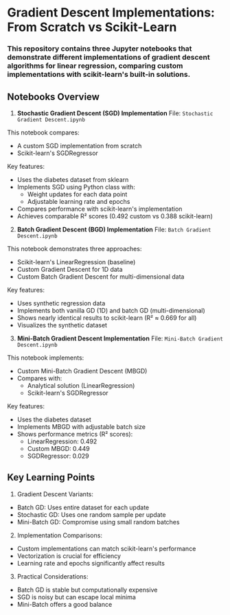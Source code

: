 # Gradient Descent Implementations: From Scratch vs Scikit-Learn
### This repository contains three Jupyter notebooks that demonstrate different implementations of gradient descent algorithms for linear regression, comparing custom implementations with scikit-learn's built-in solutions.

## Notebooks Overview
1. **Stochastic Gradient Descent (SGD) Implementation**
File: `Stochastic Gradient Descent.ipynb`

This notebook compares:
- A custom SGD implementation from scratch
- Scikit-learn's SGDRegressor

Key features:
- Uses the diabetes dataset from sklearn
- Implements SGD using Python class with:
  - Weight updates for each data point
  - Adjustable learning rate and epochs
- Compares performance with scikit-learn's implementation
- Achieves comparable R² scores (0.492 custom vs 0.388 scikit-learn)

2. **Batch Gradient Descent (BGD) Implementation**
File: `Batch Gradient Descent.ipynb`

This notebook demonstrates three approaches:
- Scikit-learn's LinearRegression (baseline)
- Custom Gradient Descent for 1D data
- Custom Batch Gradient Descent for multi-dimensional data

Key features:
- Uses synthetic regression data
- Implements both vanilla GD (1D) and batch GD (multi-dimensional)
- Shows nearly identical results to scikit-learn (R² ≈ 0.669 for all)
- Visualizes the synthetic dataset

3. **Mini-Batch Gradient Descent Implementation**
File: `Mini-Batch Gradient Descent.ipynb`

This notebook implements:
- Custom Mini-Batch Gradient Descent (MBGD)
- Compares with:
  - Analytical solution (LinearRegression)
  - Scikit-learn's SGDRegressor

Key features:
- Uses the diabetes dataset
- Implements MBGD with adjustable batch size
- Shows performance metrics (R² scores):
  - LinearRegression: 0.492
  - Custom MBGD: 0.449
  - SGDRegressor: 0.029

## Key Learning Points
1. Gradient Descent Variants:
- Batch GD: Uses entire dataset for each update
- Stochastic GD: Uses one random sample per update
- Mini-Batch GD: Compromise using small random batches

2. Implementation Comparisons:
- Custom implementations can match scikit-learn's performance
- Vectorization is crucial for efficiency
- Learning rate and epochs significantly affect results

3. Practical Considerations:
- Batch GD is stable but computationally expensive
- SGD is noisy but can escape local minima
- Mini-Batch offers a good balance
